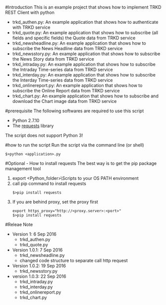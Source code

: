 #Introduction
This is an example project that shows how to implement TRKD REST Client with python
- trkd_authen.py: An example application that shows how to authenticate with TRKD service
- trkd_quote.py: An example application that shows how to subscribe (all fields and specific fields) the Quote data from TRKD service
- trkd_newsheadline.py: An example application that shows how to subscribe the News Headline data from TRKD service
- trkd_newsstory.py: An example application that shows how to subscribe the News Story data from TRKD service
- trkd_intraday.py: An example application that shows how to subscribe the Intraday Time-series data from TRKD service
- trkd_interday.py: An example application that shows how to subscribe the Interday Time-series data from TRKD service
- trkd_onlinereport.py: An example application that shows how to subscribe the Online Report data from TRKD service
- trkd_chart.py: An example application that shows how to subscribe and download the Chart image data from TRKD service


#prerequisite
The following softwares are required to use this script
- Python 2.7.10
- The [requests](http://docs.python-requests.org/en/master/) library 

The script does not support Python 3!

#how to run the script
Run the script via the command line (or shell)
```
$>python <application>.py
```


#Optional - How to install requests
The best way is to get the pip package management tool 
1. export <Python_folder>\Scripts to your OS PATH environment
2. call pip command to install requests
	```
	$>pip install requests
	```
3. If you are behind proxy, set the proxy first
	```
	export https_proxy="http://<proxy.server>:<port>"
	$>pip install requests
	```
#Releae Note
- Version 1: 6 Sep 2016
    - trkd_authen.py
	- trkd_quote.py
- Version 1.0.1: 7 Sep 2016
	- trkd_newsheadline.py
	- changed code structure to separate call http request 
- Version 1.0.2: 19 Sep 2016
	- trkd_newsstory.py
- version 1.0.3: 22 Sep 2016
	- trkd_intraday.py
	- trkd_interday.py
	- trkd_onlinereport.py
	- trkd_chart.py
	